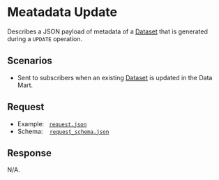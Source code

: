 # Meatadata Update

Describes a JSON payload of metadata of a [Dataset](https://github.com/JiscRDSS/rdss-canonical-data-model/tree/master/properties/Dataset) that is generated during a `UPDATE` operation.

## Scenarios

- Sent to subscribers when an existing [Dataset](https://github.com/JiscRDSS/rdss-canonical-data-model/tree/master/properties/Dataset) is updated in the Data Mart.

## Request

- Example:&nbsp;&nbsp;&nbsp;[`request.json`](request.json)
- Schema:&nbsp;&nbsp;&nbsp;&nbsp;[`request_schema.json`](request_schema.json)

## Response

N/A.
